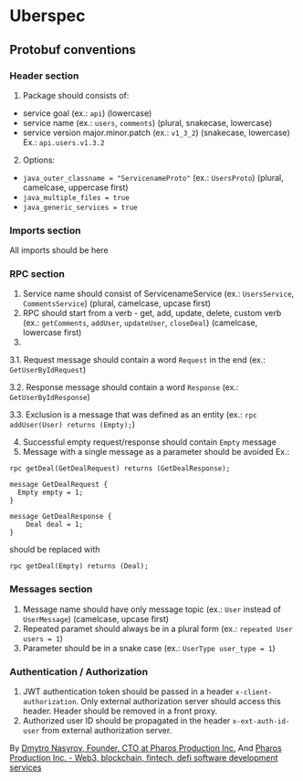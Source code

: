 # Uberspec

## Protobuf conventions

### Header section

1. Package should consists of:
- service goal (ex.: `api`) (lowercase)
- service name (ex.: `users`, `comments`) (plural, snakecase, lowercase)
- service version major.minor.patch (ex.: `v1_3_2`) (snakecase, lowercase)
Ex.: `api.users.v1.3.2`

2. Options:
- `java_outer_classname = "ServicenameProto"` (ex.: `UsersProto`) (plural, camelcase, uppercase first)
- `java_multiple_files = true`
- `java_generic_services = true`

### Imports section

All imports should be here

### RPC section

1. Service name should consist of ServicenameService (ex.: `UsersService`, `CommentsService`) (plural, camelcase, upcase first)
2. RPC should start from a verb - get, add, update, delete, custom verb (ex.: `getComments`, `addUser`, `updateUser`, `closeDeal`) (camelcase, lowercase first)
3. 

3.1. Request message should contain a word `Request` in the end (ex.: `GetUserByIdRequest`)

3.2. Response message should contain a word `Response` (ex.: `GetUserByIdResponse`)

3.3. Exclusion is a message that was defined as an entity (ex.: `rpc addUser(User) returns (Empty);`)

4. Successful empty request/response should contain `Empty` message
5. Message with a single message as a parameter should be avoided
Ex.:
```
rpc getDeal(GetDealRequest) returns (GetDealResponse);

message GetDealRequest {
  Empty empty = 1;
}

message GetDealResponse {
    Deal deal = 1;
}
```

should be replaced with

```
rpc getDeal(Empty) returns (Deal);
```

### Messages section

1. Message name should have only message topic (ex.: `User` instead of `UserMessage`) (camelcase, upcase first)
2. Repeated paramet should always be in a plural form (ex.: `repeated User users = 1`)
3. Parameter should be in a snake case (ex.: `UserType user_type = 1`)

### Authentication / Authorization

1. JWT authentication token should be passed in a header `x-client-authorization`. Only external authorization server should access this header. Header should be removed in a front proxy.
2. Authorized user ID should be propagated in the header `x-ext-auth-id-user` from external authorization server.

By [Dmytro Nasyrov, Founder, CTO at Pharos Production Inc.](https://www.linkedin.com/in/dmytronasyrov/)
And [Pharos Production Inc. - Web3, blockchain, fintech, defi software development services](https://pharosproduction.com)
